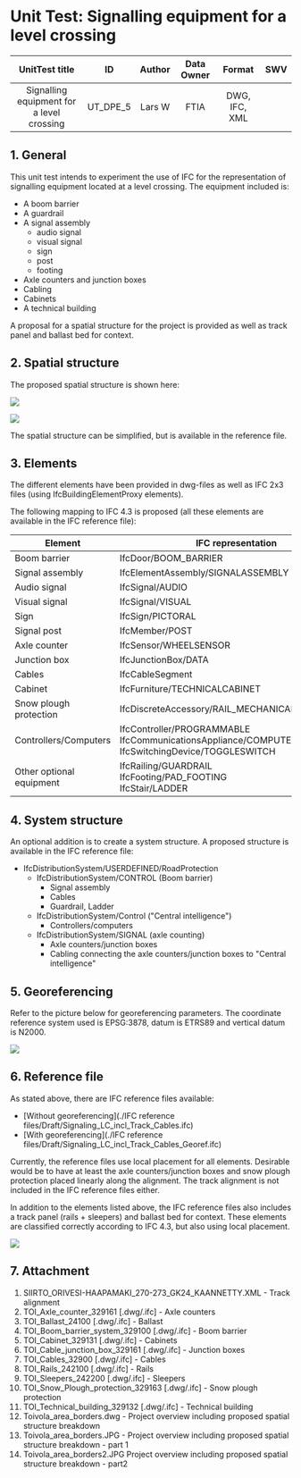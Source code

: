 # Unit Test: Signalling equipment for a level crossing

|UnitTest title	 |ID |	Author	|Data Owner	|Format	|SWV|
|:-------------------------:|:--:|:------:| :---------:| :-----:| :---------------:|
|Signalling equipment for a level crossing|UT_DPE_5|Lars W|FTIA|DWG, IFC, XML|  |

## 1. **General**

This unit test intends to experiment the use of IFC for the representation of signalling equipment located at a level crossing. The equipment included is:

- A boom barrier
- A guardrail
- A signal assembly
  - audio signal
  - visual signal
  - sign
  - post
  - footing
- Axle counters and junction boxes
- Cabling
- Cabinets
- A technical building

A proposal for a spatial structure for the project is provided as well as track panel and ballast bed for context.

## 2. Spatial structure

The proposed spatial structure is shown here:

![](./DataSet/Toivola_area_borders.JPG)

![](./DataSet/Toivola_area_borders2.JPG)

The spatial structure can be simplified, but is available in the reference file.

## 3. Elements

The different elements have been provided in dwg-files as well as IFC 2x3 files (using IfcBuildingElementProxy elements).

The following mapping to IFC 4.3 is proposed (all these elements are available in the IFC reference file):

| Element                  | IFC representation                                           |
| ------------------------ | ------------------------------------------------------------ |
| Boom barrier             | IfcDoor/BOOM_BARRIER                                         |
| Signal assembly          | IfcElementAssembly/SIGNALASSEMBLY                            |
| Audio signal             | IfcSignal/AUDIO                                              |
| Visual signal            | IfcSignal/VISUAL                                             |
| Sign                     | IfcSign/PICTORAL                                             |
| Signal post              | IfcMember/POST                                               |
| Axle counter             | IfcSensor/WHEELSENSOR                                        |
| Junction box             | IfcJunctionBox/DATA                                          |
| Cables                   | IfcCableSegment                                              |
| Cabinet                  | IfcFurniture/TECHNICALCABINET                                |
| Snow plough protection   | IfcDiscreteAccessory/RAIL_MECHANICAL_EQUIPMENT               |
| Controllers/Computers    | IfcController/PROGRAMMABLE<br />IfcCommunicationsAppliance/COMPUTER<br />IfcSwitchingDevice/TOGGLESWITCH |
| Other optional equipment | IfcRailing/GUARDRAIL<br />IfcFooting/PAD_FOOTING<br />IfcStair/LADDER |

## 4. System structure 

An optional addition is to create a system structure. A proposed structure is available in the IFC reference file:

- IfcDistributionSystem/USERDEFINED/RoadProtection
  - IfcDistributionSystem/CONTROL (Boom barrier)
    - Signal assembly
    - Cables
    - Guardrail, Ladder
  - IfcDistributionSystem/Control ("Central intelligence")
    - Controllers/computers
  - IfcDistributionSystem/SIGNAL (axle counting)
    - Axle counters/junction boxes
    - Cabling connecting the axle counters/junction boxes to "Central intelligence"

## 5. Georeferencing

Refer to the picture below for georeferencing parameters. The coordinate reference system used is EPSG:3878, datum is ETRS89 and vertical datum is N2000.

![](./DataSet/Figure1-Situation.PNG)

## 6. Reference file

As stated above, there are IFC reference files available:

- [Without georeferencing](./IFC reference files/Draft/Signaling_LC_incl_Track_Cables.ifc)
- [With georeferencing](./IFC reference files/Draft/Signaling_LC_incl_Track_Cables_Georef.ifc)

Currently, the reference files use local placement for all elements. Desirable would be to have at least the axle counters/junction boxes and snow plough protection placed linearly along the alignment. The track alignment is not included in the IFC reference files either.

In addition to the elements listed above, the IFC reference files also includes a track panel (rails + sleepers) and ballast bed for context. These elements are classified correctly according to IFC 4.3, but also using local placement.

![](./DataSet/Overview.PNG)

## 7. **Attachment**

1. SIIRTO_ORIVESI-HAAPAMAKI_270-273_GK24_KAANNETTY.XML - Track alignment
2. TOI_Axle_counter_329161 [.dwg/.ifc] - Axle counters
3. TOI_Ballast_24100 [.dwg/.ifc] - Ballast
4. TOI_Boom_barrier_system_329100 [.dwg/.ifc] - Boom barrier 
5. TOI_Cabinet_329131 [.dwg/.ifc] - Cabinets
6. TOI_Cable_junction_box_329161 [.dwg/.ifc] - Junction boxes
7. TOI_Cables_32900 [.dwg/.ifc] - Cables
8. TOI_Rails_242100 [.dwg/.ifc] - Rails
9. TOI_Sleepers_242200 [.dwg/.ifc] - Sleepers
10. TOI_Snow_Plough_protection_329163 [.dwg/.ifc] - Snow plough protection
11. TOI_Technical_building_329132 [.dwg/.ifc] - Technical building
12. Toivola_area_borders.dwg - Project overview including proposed spatial structure breakdown
13. Toivola_area_borders.JPG - Project overview including proposed spatial structure breakdown - part 1 
14. Toivola_area_borders2.JPG Project overview including proposed spatial structure breakdown - part2
